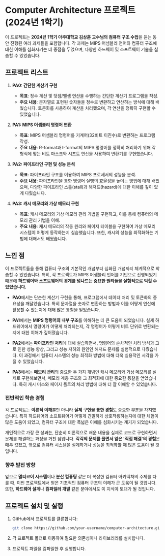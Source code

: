 # Computer Architecture 프로젝트 (2024년 1학기)
이 프로젝트는 **2024년 1학기 아주대학교 김상훈 교수님의 컴퓨터 구조 수업**을 듣는 동안 진행된 여러 과제들을 포함합니다. 각 과제는 MIPS 어셈블리 언어와 컴퓨터 구조에 대한 이해를 심화시키는 데 중점을 두었으며, 다양한 하드웨어 및 소프트웨어 기술을 실습할 수 있었습니다.

## 프로젝트 리스트

1. **PA0: 간단한 계산기 구현**
   - **목표**: 정수 계산 및 덧셈/뺄셈 연산을 수행하는 간단한 계산기 프로그램을 작성.
   - **주요 내용**: 문자열로 표현된 숫자들을 정수로 변환하고 연산하는 방식에 대해 배웠습니다. 토큰화를 사용하여 계산을 처리했으며, 각 연산을 정확히 구현할 수 있었습니다.
   
2. **PA1: MIPS 어셈블리 명령어 변환**
   - **목표**: MIPS 어셈블리 명령어를 기계어(32비트 이진수)로 변환하는 프로그램 작성.
   - **주요 내용**: R-format과 I-format의 MIPS 명령어를 정확히 처리하기 위해 각 형식에 맞는 비트 마스크와 시프트 연산을 사용하여 변환기를 구현했습니다.
   
3. **PA2: 파이프라인 구현 및 성능 분석**
   - **목표**: 파이프라인 구조를 이용하여 MIPS 프로세서의 성능을 분석.
   - **주요 내용**: 파이프라인을 통한 명령어 실행의 효율성을 높이는 방법에 대해 배웠으며, 다양한 파이프라인 스톨(stall)과 해저드(hazard)에 대한 이해를 깊이 있게 다뤘습니다.
   
4. **PA3: 캐시 메모리와 가상 메모리 구현**
   - **목표**: 캐시 메모리와 가상 메모리 관리 기법을 구현하고, 이를 통해 컴퓨터의 메모리 관리 기법을 이해.
   - **주요 내용**: 캐시 메모리의 작동 원리와 페이지 테이블을 구현하여 가상 메모리 시스템이 어떻게 동작하는지 실습했습니다. 또한, 캐시의 성능을 최적화하는 기법에 대해서도 배웠습니다.

## 느낀 점

이 프로젝트들을 통해 컴퓨터 구조의 기본적인 개념부터 심화된 개념까지 체계적으로 학습할 수 있었습니다. 특히, 각 프로젝트가 MIPS 어셈블리 언어를 기반으로 진행되었기 때문에 **하드웨어와 소프트웨어의 경계를 넘나드는 중요한 원리들을 실험적으로 익힐 수 있었습니다.**

- **PA0**에서는 단순한 계산기 구현을 통해, 프로그램에서 데이터 처리 및 토큰화의 중요성을 깨달았습니다. 특히 문자열을 숫자로 변환하는 방법과 이를 어떻게 연산에 활용할 수 있는지에 대해 많은 통찰을 얻었습니다.
  
- **PA1**에서는 **MIPS 명령어의 내부 구조**를 이해하는 데 큰 도움이 되었습니다. 실제 하드웨어에서 명령어가 어떻게 처리되는지, 각 명령어가 어떻게 비트 단위로 변환되는지에 대한 이해가 깊어졌습니다.
  
- **PA2**에서는 **파이프라인 처리**에 대해 실습하면서, 명령어의 순차적인 처리 방식과 그로 인한 성능 향상, 그리고 성능 저하의 원인인 해저드 문제를 실험적으로 다뤘습니다. 이 과정에서 컴퓨터 시스템의 성능 최적화 방법에 대해 더욱 실용적인 시각을 가질 수 있었습니다.
  
- **PA3**에서는 **메모리 관리**의 중요한 두 가지 개념인 캐시 메모리와 가상 메모리를 실제로 구현해보면서, 메모리 계층 구조와 그 최적화에 대한 중요한 통찰을 얻었습니다. 특히 캐시 미스와 페이지 폴트의 처리 방법에 대해 더 잘 이해할 수 있었습니다.

### 전반적인 학습 경험

각 프로젝트는 **이론적 이해**뿐만 아니라 **실제 구현을 통한 경험**도 중요한 부분을 차지했습니다. 특히 하드웨어와 소프트웨어가 어떻게 긴밀하게 상호작용하는지에 대한 체험이 많은 도움이 되었고, 컴퓨터 구조에 대한 폭넓은 이해를 심화시키는 계기가 되었습니다.

개인적으로 가장 큰 성과는, 단순히 이론적으로 배운 내용을 실제로 코드로 구현하면서 문제를 해결하는 과정을 거친 점입니다. **각각의 문제를 풀면서 얻은 '직접 해결'의 경험**은 매우 값졌고, 앞으로 컴퓨터 시스템을 설계하거나 성능을 최적화할 때 많은 도움이 될 것입니다.

### 향후 발전 방향

앞으로 **멀티코어 시스템**이나 **분산 컴퓨팅** 같은 더 복잡한 컴퓨터 아키텍처의 주제를 다룰 때, 이번 프로젝트에서 얻은 기초적인 컴퓨터 구조의 이해가 큰 도움이 될 것입니다. 또한, **하드웨어 설계**나 **컴파일러 개발** 같은 분야에서도 이 지식이 토대가 될 것입니다.

## 프로젝트 설치 및 실행

1. GitHub에서 프로젝트를 클론합니다:
   ```bash
   git clone https://github.com/your-username/computer-architecture.git

2. 각 프로젝트 폴더로 이동하여 필요한 의존성이나 라이브러리를 설치합니다.

3. 프로젝트 파일을 컴파일한 후 실행합니다.
